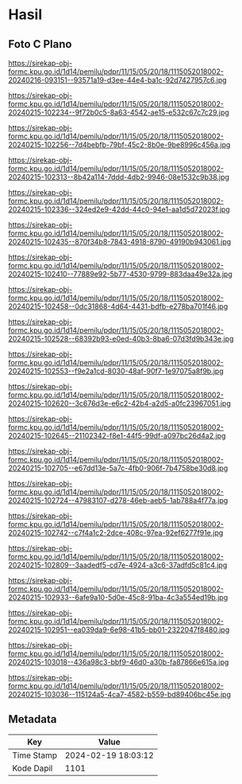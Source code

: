 # Hasil

## Foto C Plano

https://sirekap-obj-formc.kpu.go.id/1d14/pemilu/pdpr/11/15/05/20/18/1115052018002-20240216-093151--93571a19-d3ee-44e4-ba1c-92d7427957c6.jpg

https://sirekap-obj-formc.kpu.go.id/1d14/pemilu/pdpr/11/15/05/20/18/1115052018002-20240215-102234--9f72b0c5-8a63-4542-ae15-e532c67c7c29.jpg

https://sirekap-obj-formc.kpu.go.id/1d14/pemilu/pdpr/11/15/05/20/18/1115052018002-20240215-102256--7d4bebfb-79bf-45c2-8b0e-9be8996c456a.jpg

https://sirekap-obj-formc.kpu.go.id/1d14/pemilu/pdpr/11/15/05/20/18/1115052018002-20240215-102313--8b42a114-7ddd-4db2-9946-08e1532c9b38.jpg

https://sirekap-obj-formc.kpu.go.id/1d14/pemilu/pdpr/11/15/05/20/18/1115052018002-20240215-102336--324ed2e9-42dd-44c0-94e1-aa1d5d72023f.jpg

https://sirekap-obj-formc.kpu.go.id/1d14/pemilu/pdpr/11/15/05/20/18/1115052018002-20240215-102435--870f34b8-7843-4918-8790-49190b943061.jpg

https://sirekap-obj-formc.kpu.go.id/1d14/pemilu/pdpr/11/15/05/20/18/1115052018002-20240215-102410--77889e92-5b77-4530-9799-883daa49e32a.jpg

https://sirekap-obj-formc.kpu.go.id/1d14/pemilu/pdpr/11/15/05/20/18/1115052018002-20240215-102458--0dc31868-4d64-4431-bdfb-e278ba701f46.jpg

https://sirekap-obj-formc.kpu.go.id/1d14/pemilu/pdpr/11/15/05/20/18/1115052018002-20240215-102528--68392b93-e0ed-40b3-8ba6-07d3fd9b343e.jpg

https://sirekap-obj-formc.kpu.go.id/1d14/pemilu/pdpr/11/15/05/20/18/1115052018002-20240215-102553--f9e2a1cd-8030-48af-90f7-1e97075a8f9b.jpg

https://sirekap-obj-formc.kpu.go.id/1d14/pemilu/pdpr/11/15/05/20/18/1115052018002-20240215-102620--3c676d3e-e6c2-42b4-a2d5-a0fc23967051.jpg

https://sirekap-obj-formc.kpu.go.id/1d14/pemilu/pdpr/11/15/05/20/18/1115052018002-20240215-102645--21102342-f8e1-44f5-99df-a097bc26d4a2.jpg

https://sirekap-obj-formc.kpu.go.id/1d14/pemilu/pdpr/11/15/05/20/18/1115052018002-20240215-102705--e67dd13e-5a7c-4fb0-906f-7b4758be30d8.jpg

https://sirekap-obj-formc.kpu.go.id/1d14/pemilu/pdpr/11/15/05/20/18/1115052018002-20240215-102724--47983107-d278-46eb-aeb5-1ab788a4f77a.jpg

https://sirekap-obj-formc.kpu.go.id/1d14/pemilu/pdpr/11/15/05/20/18/1115052018002-20240215-102742--c7f4a1c2-2dce-408c-97ea-92ef6277f91e.jpg

https://sirekap-obj-formc.kpu.go.id/1d14/pemilu/pdpr/11/15/05/20/18/1115052018002-20240215-102809--3aadedf5-cd7e-4924-a3c6-37adfd5c81c4.jpg

https://sirekap-obj-formc.kpu.go.id/1d14/pemilu/pdpr/11/15/05/20/18/1115052018002-20240215-102933--6afe9a10-5d0e-45c8-91ba-4c3a554ed19b.jpg

https://sirekap-obj-formc.kpu.go.id/1d14/pemilu/pdpr/11/15/05/20/18/1115052018002-20240215-102951--ea039da9-6e98-41b5-bb01-2322047f8480.jpg

https://sirekap-obj-formc.kpu.go.id/1d14/pemilu/pdpr/11/15/05/20/18/1115052018002-20240215-103018--436a98c3-bbf9-46d0-a30b-fa87866e615a.jpg

https://sirekap-obj-formc.kpu.go.id/1d14/pemilu/pdpr/11/15/05/20/18/1115052018002-20240215-103036--115124a5-4ca7-4582-b559-bd89406bc45e.jpg


## Metadata

| Key        | Value               |
| ---------- | ------------------- |
| Time Stamp | 2024-02-19 18:03:12 |
| Kode Dapil | 1101                |




